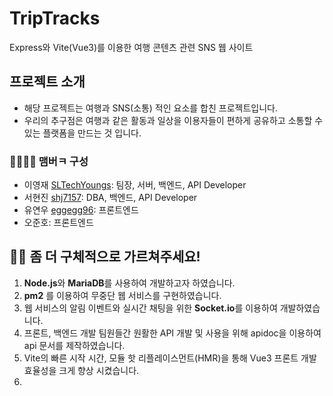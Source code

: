 # TripTracks
Express와 Vite(Vue3)를 이용한 여행 콘텐츠 관련 SNS 웹 사이트

## 프로젝트 소개
- 해당 프로젝트는 여행과 SNS(소통) 적인 요소를 합친 프로젝트입니다.
- 우리의 추구점은 여행과 같은 활동과 일상을 이용자들이 편하게 공유하고 소통할 수 있는 플랫폼을 만드는 것 입니다. 

### 👩‍👩‍👧‍👦 맴버ㅋ 구성
- 이영재 [SLTechYoungs](https://github.com/SLTechYoungs): 팀장, 서버, 백엔드, API Developer
- 서현진 [shj7157](https://github.com/shj7157): DBA, 백엔드, API Developer
- 유연우 [eggegg96](https://github.com/eggegg96): 프론트엔드
- 오준호: 프론트엔드

## 🙋‍♀️ 좀 더 구체적으로 가르쳐주세요!   
1. **Node.js**와 **MariaDB**를 사용하여 개발하고자 하였습니다.
2. **pm2** 를 이용하여 무중단 웹 서비스를 구현하였습니다.
3. 웹 서비스의 알림 이벤트와 실시간 채팅을 위한 **Socket.io**를 이용하여 개발하였습니다.
4. 프론트, 백엔드 개발 팀원들간 원활한 API 개발 및 사용을 위해 apidoc을 이용하여 api 문서를 제작하였습니다.
5. Vite의 빠른 시작 시간, 모듈 핫 리플레이스먼트(HMR)을 통해 Vue3 프론트 개발 효율성을 크게 향상 시켰습니다.
6. 
